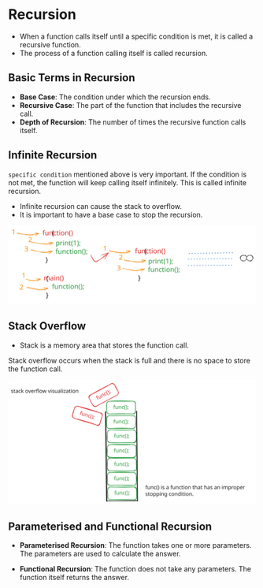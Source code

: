 # Recursion

- When a function calls itself until a specific condition is met, it is called a recursive function.
- The process of a function calling itself is called recursion.

## Basic Terms in Recursion

- **Base Case**: The condition under which the recursion ends.
- **Recursive Case**: The part of the function that includes the recursive call.
- **Depth of Recursion**: The number of times the recursive function calls itself.

## Infinite Recursion

`specific condition` mentioned above is very important. If the condition is not met, the function will keep calling itself infinitely. This is called infinite recursion.

- Infinite recursion can cause the stack to overflow.
- It is important to have a base case to stop the recursion.

![Infinite Recursion](./images/infinite_recursion_light.svg)

## Stack Overflow

- Stack is a memory area that stores the function call.

Stack overflow occurs when the stack is full and there is no space to store the function call.

![Stack Overflow](./images/stack_overflow_light.svg)

## Parameterised and Functional Recursion

- **Parameterised Recursion**: The function takes one or more parameters. The parameters are used to calculate the answer.

- **Functional Recursion**: The function does not take any parameters. The function itself returns the answer.
